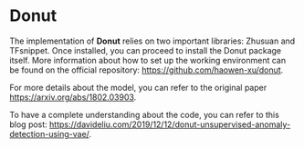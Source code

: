 # Donut

The implementation of **Donut** relies on two important libraries: Zhusuan and TFsnippet. Once installed, you can proceed to install the Donut package itself. More information about how to set up the working environment can be found on the official repository: https://github.com/haowen-xu/donut.

For more details about the model, you can refer to the original paper https://arxiv.org/abs/1802.03903.

To have a complete understanding about the code, you can refer to this blog post: https://davideliu.com/2019/12/12/donut-unsupervised-anomaly-detection-using-vae/.

